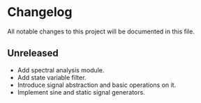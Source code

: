 # Changelog

All notable changes to this project will be documented in this file.

## Unreleased

* Add spectral analysis module.
* Add state variable filter.
* Introduce signal abstraction and basic operations on it.
* Implement sine and static signal generators.
